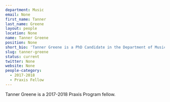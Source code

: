 ```yaml
---
department: Music
email: None
first_name: Tanner
last_name: Greene
layout: people
location: None
name: Tanner Greene
position: None
short_bio: 'Tanner Greene is a PhD Candidate in the Department of Music’s Critical and Comparative Studies program. He’s awesome.'
slug: tanner-greene
status: current
twitter: None
website: None
people-category:
  - 2017-2018
  - Praxis Fellow
---
```

Tanner Greene is a 2017-2018 Praxis Program fellow.
